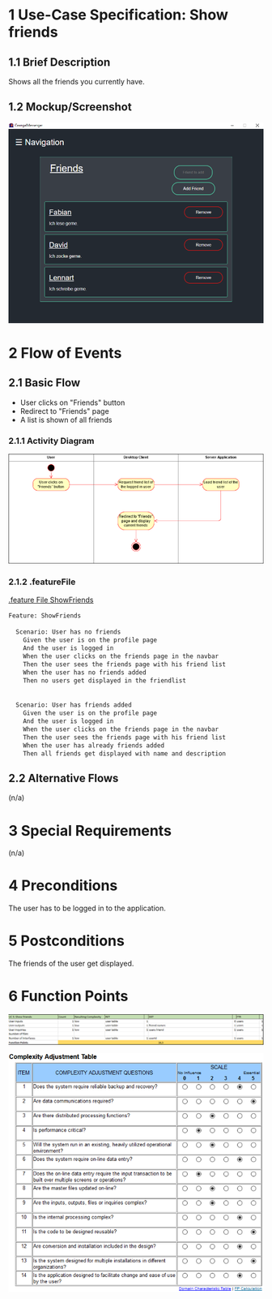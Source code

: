 # 1 Use-Case Specification: Show friends

## 1.1 Brief Description

Shows all the friends you currently have.

## 1.2 Mockup/Screenshot

![Screenshot](../Diagrams/Screenshots/ShowFriendsScreenshot.png)

# 2 Flow of Events

## 2.1 Basic Flow

- User clicks on "Friends" button
- Redirect to "Friends" page
- A list is shown of all friends

### 2.1.1 Activity Diagram

![ActivityDiagram](../Diagrams/Activity%20Diagrams/ShowFriendsActivityDiagram.png)

### 2.1.2 .featureFile

[.feature File ShowFriends](https://github.com/LorenzSeufert/CeangalMessenger---Code/blob/master/Kotlin-Backend/src/test/resources/cucumber/ShowFriends.feature)

```Gherkin
Feature: ShowFriends

  Scenario: User has no friends
    Given the user is on the profile page
    And the user is logged in
    When the user clicks on the friends page in the navbar
    Then the user sees the friends page with his friend list
    When the user has no friends added
    Then no users get displayed in the friendlist


  Scenario: User has friends added
    Given the user is on the profile page
    And the user is logged in
    When the user clicks on the friends page in the navbar
    Then the user sees the friends page with his friend list
    When the user has already friends added
    Then all friends get displayed with name and description
```

## 2.2 Alternative Flows

(n/a)

# 3 Special Requirements

(n/a)

# 4 Preconditions

The user has to be logged in to the application.

# 5 Postconditions

The friends of the user get displayed.

# 6 Function Points

![FP](../Diagrams/FP%20UseCases/ShowFriendsFP.png)

![ComplexityTable](../FunctionPoints/ComplexityAdjustmentTable.png)
